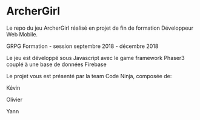 # ArcherGirl
Le repo du jeu ArcherGirl réalisé en projet de fin de formation Développeur Web Mobile.

GRPG Formation -  session septembre 2018 - décembre 2018

Le jeu est développé sous Javascript avec le game framework Phaser3 couplé à une base de données Firebase

Le projet vous est présenté par la team Code Ninja, composée de:

Kévin

Olivier

Yann
